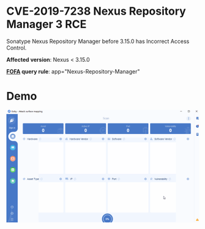 # CVE-2019-7238 Nexus Repository Manager 3 RCE

Sonatype Nexus Repository Manager before 3.15.0 has Incorrect Access Control.

**Affected version**: Nexus < 3.15.0

**[FOFA](https://fofa.so/result?qbase64=YXBwPSJOZXh1cy1SZXBvc2l0b3J5LU1hbmFnZXIi) query rule**: app="Nexus-Repository-Manager"

# Demo

![](CVE-2019-7238.gif)